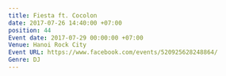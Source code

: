 ```yaml
---
title: Fiesta ft. Cocolon
date: 2017-07-26 14:40:00 +07:00
position: 44
Event date: 2017-07-29 00:00:00 +07:00
Venue: Hanoi Rock City
Event URL: https://www.facebook.com/events/520925628248864/
Genre: DJ
---
```


